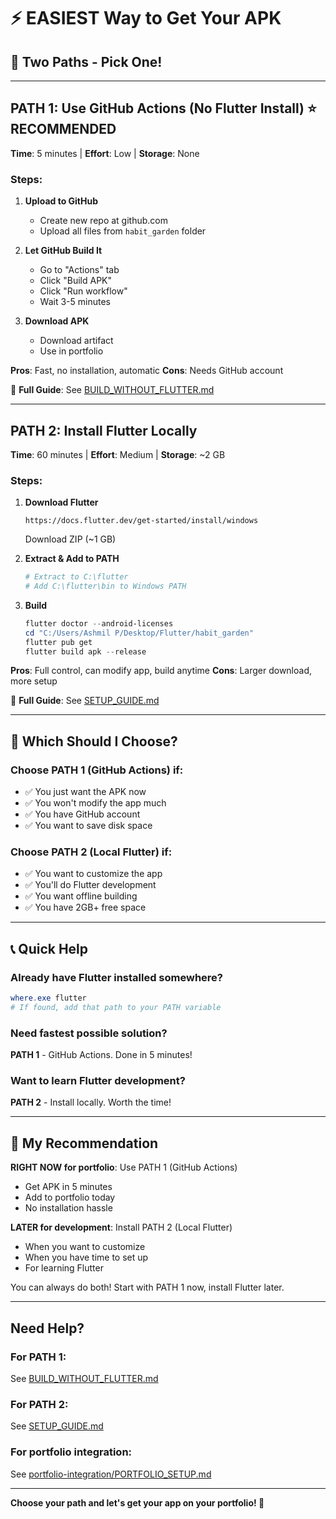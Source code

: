 # ⚡ EASIEST Way to Get Your APK

## 🎯 Two Paths - Pick One!

---

## PATH 1: Use GitHub Actions (No Flutter Install) ⭐ RECOMMENDED
**Time**: 5 minutes | **Effort**: Low | **Storage**: None

### Steps:
1. **Upload to GitHub**
   - Create new repo at github.com
   - Upload all files from `habit_garden` folder

2. **Let GitHub Build It**
   - Go to "Actions" tab
   - Click "Build APK"
   - Click "Run workflow"
   - Wait 3-5 minutes

3. **Download APK**
   - Download artifact
   - Use in portfolio

**Pros**: Fast, no installation, automatic
**Cons**: Needs GitHub account

📖 **Full Guide**: See [BUILD_WITHOUT_FLUTTER.md](BUILD_WITHOUT_FLUTTER.md)

---

## PATH 2: Install Flutter Locally
**Time**: 60 minutes | **Effort**: Medium | **Storage**: ~2 GB

### Steps:
1. **Download Flutter**
   ```
   https://docs.flutter.dev/get-started/install/windows
   ```
   Download ZIP (~1 GB)

2. **Extract & Add to PATH**
   ```powershell
   # Extract to C:\flutter
   # Add C:\flutter\bin to Windows PATH
   ```

3. **Build**
   ```powershell
   flutter doctor --android-licenses
   cd "C:/Users/Ashmil P/Desktop/Flutter/habit_garden"
   flutter pub get
   flutter build apk --release
   ```

**Pros**: Full control, can modify app, build anytime
**Cons**: Larger download, more setup

📖 **Full Guide**: See [SETUP_GUIDE.md](SETUP_GUIDE.md)

---

## 🤔 Which Should I Choose?

### Choose **PATH 1** (GitHub Actions) if:
- ✅ You just want the APK now
- ✅ You won't modify the app much
- ✅ You have GitHub account
- ✅ You want to save disk space

### Choose **PATH 2** (Local Flutter) if:
- ✅ You want to customize the app
- ✅ You'll do Flutter development
- ✅ You want offline building
- ✅ You have 2GB+ free space

---

## 📞 Quick Help

### Already have Flutter installed somewhere?
```powershell
where.exe flutter
# If found, add that path to your PATH variable
```

### Need fastest possible solution?
**PATH 1** - GitHub Actions. Done in 5 minutes!

### Want to learn Flutter development?
**PATH 2** - Install locally. Worth the time!

---

## 🎯 My Recommendation

**RIGHT NOW for portfolio**: Use PATH 1 (GitHub Actions)
- Get APK in 5 minutes
- Add to portfolio today
- No installation hassle

**LATER for development**: Install PATH 2 (Local Flutter)
- When you want to customize
- When you have time to set up
- For learning Flutter

You can always do both! Start with PATH 1 now, install Flutter later.

---

## Need Help?

### For PATH 1:
See [BUILD_WITHOUT_FLUTTER.md](BUILD_WITHOUT_FLUTTER.md)

### For PATH 2:
See [SETUP_GUIDE.md](SETUP_GUIDE.md)

### For portfolio integration:
See [portfolio-integration/PORTFOLIO_SETUP.md](portfolio-integration/PORTFOLIO_SETUP.md)

---

**Choose your path and let's get your app on your portfolio! 🚀**
